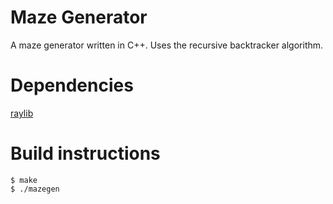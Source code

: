 # Maze Generator
A maze generator written in C++. Uses the recursive backtracker algorithm.

# Dependencies
[raylib](raylib.com)

# Build instructions

```
$ make
$ ./mazegen
```

